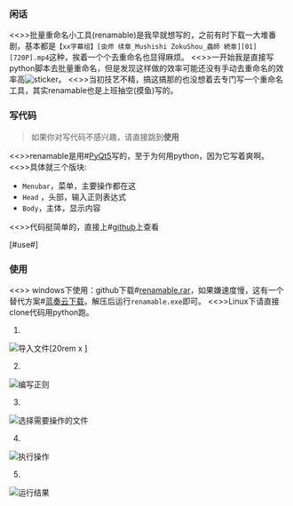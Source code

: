 ### 闲话

<<>>批量重命名小工具(renamable)是我早就想写的，之前有时下载一大堆番剧，基本都是`【xx字幕组】[虫师 续章_Mushishi ZokuShou_蟲師 続章][01][720P].mp4`这种，挨着一个个去重命名也显得麻烦。
<<>>一开始我是直接写python脚本去批量重命名，但是发现这样做的效率可能还没有手动去重命名的效率高![sticker](aru/45)。
<<>>当初技艺不精，搞这搞那的也没想着去专门写一个重命名工具，其实renamable也是上班抽空(摸鱼)写的。

### 写代码

> 如果你对写代码不感兴趣，请直接跳到**使用**

<<>>renamable是用#[PyQt5](https://pypi.org/project/PyQt5/)写的，至于为何用python，因为它写着爽啊。
<<>>具体就三个版块:

* `Menubar`，菜单，主要操作都在这
* `Head` ，头部，输入正则表达式
* `Body`，主体，显示内容

<<>>代码挺简单的，直接上#[github](https://github.com/yunyuyuan/renamable)上查看

[#use#]

### 使用

<<>>
windows下使用：github下载#[renamable.rar](https://github.com/yunyuyuan/renamable/releases/download/v1.0.0/renamable.rar)，如果嫌速度慢，这有一个替代方案#[蓝奏云下载](https://wws.lanzous.com/iKJRekntrdc)。解压后运行`renamable.exe`即可。
<<>>Linux下请直接clone代码用python跑。

1.

![导入文件[20rem x ]](https://z3.ax1x.com/2021/01/20/sWt1r8.png)

2.

![编写正则](https://z3.ax1x.com/2021/01/20/sWtGVg.png)

3.

![选择需要操作的文件](https://z3.ax1x.com/2021/01/20/sWtJaQ.png)

4.

![执行操作](https://z3.ax1x.com/2021/01/20/sWt3qS.png)

5.

![运行结果](https://z3.ax1x.com/2021/01/20/sWtlKf.png)
